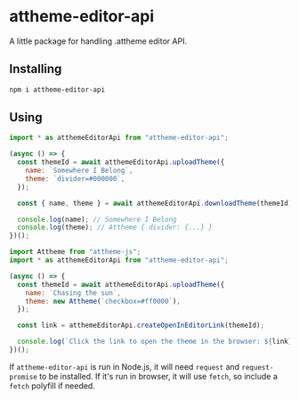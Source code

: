 # attheme-editor-api
A little package for handling .attheme editor API.

## Installing
```bash
npm i attheme-editor-api
```

## Using
```js
import * as atthemeEditorApi from "attheme-editor-api";

(async () => {
  const themeId = await atthemeEditorApi.uploadTheme({
    name: `Somewhere I Belong`,
    theme: `divider=#000000`,
  });

  const { name, theme } = await atthemeEditorApi.downloadTheme(themeId);

  console.log(name); // Somewhere I Belong
  console.log(theme); // Attheme { divider: {...} }
})();
```
```js
import Attheme from "attheme-js";
import * as atthemeEditorApi from "attheme-editor-api";

(async () => {
  const themeId = await atthemeEditorApi.uploadTheme({
    name: `Chasing the sun`,
    theme: new Attheme(`checkbox=#ff0000`),
  });

  const link = atthemeEditorApi.createOpenInEditorLink(themeId);

  console.log(`Click the link to open the theme in the browser: ${link}`);
})();
```

If `attheme-editor-api` is run in Node.js, it will need `request` and `request-promise` to be installed. If it's run in browser, it will use `fetch`, so include a `fetch` polyfill if needed. 
